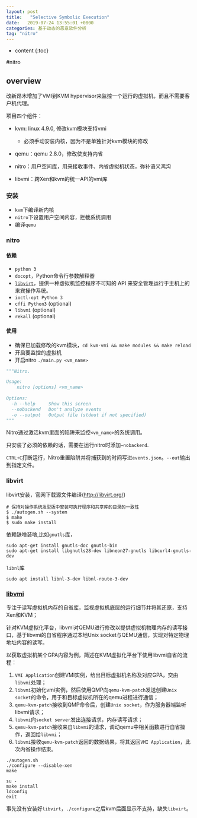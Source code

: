 ```yaml
---
layout: post
title:   "Selective Symbolic Execution"
date:   2019-07-24 13:55:01 +0800
categories: 基于动态的恶意软件分析
tag: "nitro"
---
```


* content
{:toc}




#nitro

## overview

改新昂木增加了VMI到KVM hypervisor来监控一个运行的虚拟机，而且不需要客户机代理。

项目四个组件：

* kvm: linux 4.9.0, 修改kvm模块支持vmi
  * 必须手动安装内核，因为不是单独针对kvm模块的修改

* qemu：qemu 2.8.0，修改使支持内省
* nitro：用户空间库，用来接收事件、内省虚拟机状态，弥补语义鸿沟
* libvmi：跨Xen和kvm的统一API的vmi库

### 安装

* `kvm`下编译新内核
* `nitro`下设置用户空间内容，拦截系统调用
* 编译`qemu`

### nitro

#### 依赖

- `python 3`
- `docopt`，Python命令行参数解释器
- [`libvirt`](https://www.ibm.com/developerworks/cn/linux/l-libvirt/index.html)，提供一种虚拟机监控程序不可知的 API 来安全管理运行于主机上的来宾操作系统。
- `ioctl-opt Python 3`
- `cffi Python3` (optional)
- `libvmi` (optional)
- `rekall` (optional)

#### 使用

* 确保已加载修改的kvm模块，`cd kvm-vmi && make modules && make reload`
* 开启要监控的虚拟机
* 开启nitro `./main.py <vm_name>`

``` python
"""Nitro.

Usage:
	nitro [options] <vm_name>
	
Options:
  -h --help     Show this screen
  --nobackend   Don't analyze events
  -o --output   Output file (stdout if not specified)
"""
```

Nitro通过激活kvm里面的陷阱来监控`<vm_name>`的系统调用。

只安装了必须的依赖的话，需要在运行nitro时添加`—nobackend`.

`CTRL+C`打断运行，Nitro重置陷阱并将捕获到的时间写进`events.json`。`--out`输出到指定文件。

### libvirt

libvirt安装，官网下载源文件编译(http://libvirt.org/)

```shell
# 保持对操作系统发型版中安装可执行程序和共享库的目录的一致性
$ ./autogen.sh --system
$ make
$ sudo make install
```

依赖缺啥装啥,比如`gnutls`库，

```shell
sudo apt-get install gnutls-doc gnutls-bin
sudo apt-get install libgnutls28-dev libneon27-gnutls libcurl4-gnutls-dev
```

`libnl`库

```shell
sudo apt install libnl-3-dev libnl-route-3-dev
```

### [libvmi](https://www.cnblogs.com/ccxikka/p/9694888.html)

专注于读写虚拟机内存的自省库，监视虚拟机底层的运行细节并将其还原，支持Xen和KVM；

针对KVM虚拟化平台，libvmi对QEMU进行修改以提供虚拟机物理内存的读写接口，基于libvmi的自省程序通过本地Unix socket与QEMU通信，实现对特定物理地址内容的读写。

以获取虚拟机某个GPA内容为例，简述在KVM虚拟化平台下使用libvmi自省的流程：

1. `VMI Application`创建VMI实例，给出目标虚拟机名称及对应GPA，交由`libvmi`处理；
2. `libvmi`初始化vmi实例，然后使用QMP向`qemu-kvm-patch`发送创建`Unix socket`的命令，用于和目标虚拟机所在的qemu进程进行通信；
3. `qemu-kvm-patch`接收到QMP命令后，创建`Unix socket`，作为服务器端监听libvmi请求；
4. `libvmi`向`socket server`发出连接请求，内存读写请求；
5. `qemu-kvm-patch`接收来自`libvmi`的请求，调动qemu中相关函数进行自省操作，返回给`libvmi`；
6. `libvmi`接收`qemu-kvm-patch`返回的数据结果，将其返回`VMI Application`，此次内省操作结束。

```shell
./autogen.sh
./configure --disable-xen
make

su -
make install
ldconfig
exit
```

事先没有安装好`libvirt`，`./configure`之后kvm后面显示不支持，缺失`libvirt`。



